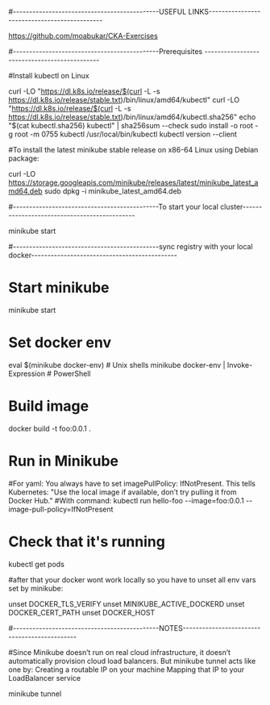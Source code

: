 #---------------------------------------------USEFUL LINKS---------------------------------------------

https://github.com/moabukar/CKA-Exercises

#---------------------------------------------Prerequisites ---------------------------------------------

#Install kubectl on Linux

curl -LO "https://dl.k8s.io/release/$(curl -L -s https://dl.k8s.io/release/stable.txt)/bin/linux/amd64/kubectl"
curl -LO "https://dl.k8s.io/release/$(curl -L -s https://dl.k8s.io/release/stable.txt)/bin/linux/amd64/kubectl.sha256"
echo "$(cat kubectl.sha256)  kubectl" | sha256sum --check
sudo install -o root -g root -m 0755 kubectl /usr/local/bin/kubectl
kubectl version --client

#To install the latest minikube stable release on x86-64 Linux using Debian package:

curl -LO https://storage.googleapis.com/minikube/releases/latest/minikube_latest_amd64.deb
sudo dpkg -i minikube_latest_amd64.deb

#---------------------------------------------To start your local cluster---------------------------------------------

minikube start

#---------------------------------------------sync registry with your local docker---------------------------------------------

# Start minikube
minikube start

# Set docker env
eval $(minikube docker-env)             # Unix shells
minikube docker-env | Invoke-Expression # PowerShell

# Build image
docker build -t foo:0.0.1 .

# Run in Minikube
#For yaml:
You always have to set imagePullPolicy: IfNotPresent. This tells Kubernetes: "Use the local image if available, don’t try pulling it from Docker Hub." 
#With command:
kubectl run hello-foo --image=foo:0.0.1 --image-pull-policy=IfNotPresent

# Check that it's running
kubectl get pods

#after that your docker wont work locally so you have to unset all env vars set by minikube: 

unset DOCKER_TLS_VERIFY
unset MINIKUBE_ACTIVE_DOCKERD
unset DOCKER_CERT_PATH
unset DOCKER_HOST

#---------------------------------------------NOTES---------------------------------------------

#Since Minikube doesn’t run on real cloud infrastructure, it doesn’t automatically provision cloud load balancers. But minikube tunnel acts like one by:
Creating a routable IP on your machine
Mapping that IP to your LoadBalancer service

minikube tunnel
